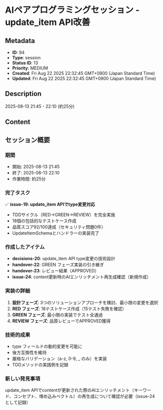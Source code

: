 # AIペアプログラミングセッション - update_item API改善

## Metadata

- **ID**: 94
- **Type**: session
- **Status ID**: 13
- **Priority**: MEDIUM
- **Created**: Fri Aug 22 2025 22:32:45 GMT+0900 (Japan Standard Time)
- **Updated**: Fri Aug 22 2025 22:32:45 GMT+0900 (Japan Standard Time)

## Description

2025-08-13 21:45 - 22:10 (約25分)

## Content

## セッション概要

### 期間
- 開始: 2025-08-13 21:45
- 終了: 2025-08-13 22:10
- 作業時間: 約25分

### 完了タスク
✅ **issue-19: update_item APIでtype変更対応**
- TDDサイクル（RED→GREEN→REVIEW）を完全実施
- 18個の包括的なテストケース作成
- 品質スコア92/100達成（セキュリティ問題0件）
- UpdateItemSchemaとハンドラーの実装完了

### 作成したアイテム
- **decisions-20**: update_item API type変更の技術設計
- **handover-22**: GREEN フェーズ実装の引き継ぎ
- **handover-23**: レビュー結果（APPROVED）
- **issue-24**: content更新時のAIエンリッチメント再生成確認（新規作成）

### 実装の詳細
1. **設計フェーズ**: 3つのソリューションアプローチを検討、最小限の変更を選択
2. **RED フェーズ**: 18テストケース作成（15テスト失敗を確認）
3. **GREEN フェーズ**: 最小限の実装でテスト全通過
4. **REVIEW フェーズ**: 品質レビューでAPPROVED獲得

### 技術的成果
- type フィールドの動的変更を可能に
- 後方互換性を維持
- 厳格なバリデーション（a-z, 0-9, _ のみ）を実装
- TDDメソッドの実践例を記録

### 新しい発見事項
update_item APIでcontentが更新された際のAIエンリッチメント（キーワード、コンセプト、埋め込みベクトル）の再生成について確認が必要（issue-24として記録）
